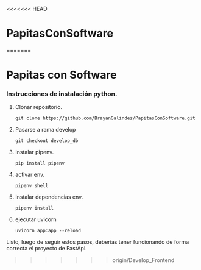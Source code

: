 <<<<<<< HEAD
# PapitasConSoftware
=======

# Papitas con Software

### Instrucciones de instalación python.

1. Clonar repositorio.

	`git clone https://github.com/BrayanGalindez/PapitasConSoftware.git`

2. Pasarse a rama develop

	`git checkout develop_db`
	
3.  Instalar pipenv.

	`pip install pipenv`
	
4. activar env.

	`pipenv shell`
	
5. Instalar dependencias env.

	`pipenv install`
	
6. ejecutar uvicorn

	`uvicorn app:app --reload`

Listo, luego de seguir estos pasos, deberias tener funcionando de forma correcta el proyecto de FastApi.
>>>>>>> origin/Develop_Frontend
